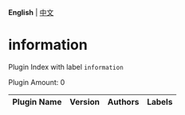 **English** | [中文](readme-zh_cn.md)

# information

Plugin Index with label `information`

Plugin Amount: 0

| Plugin Name | Version | Authors | Labels |
| --- | --- | --- | --- |
